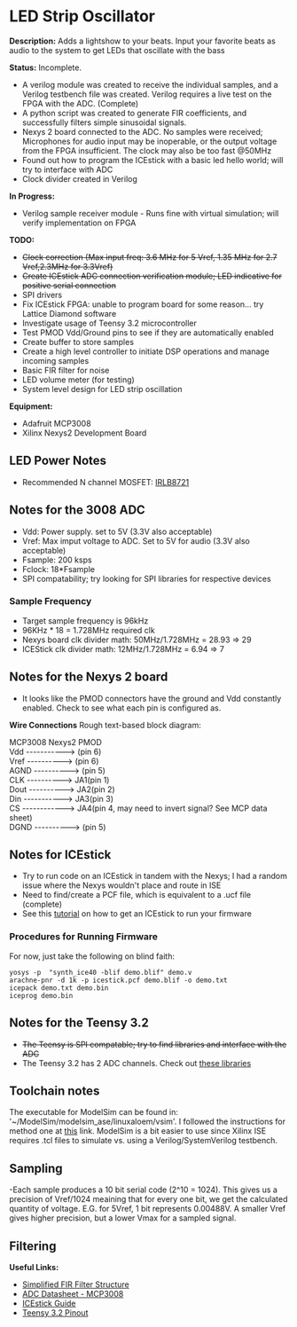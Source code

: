# LED Strip Oscillator

**Description:** Adds a lightshow to your beats. Input your favorite beats as audio to the system to get LEDs that oscillate with the bass

**Status:** Incomplete. 
- A verilog module was created to receive the individual samples, and a Verilog testbench file was created. Verilog requires a live test on the FPGA with the ADC. (Complete)
- A python script was created to generate FIR coefficients, and successfully filters simple sinusoidal signals.
- Nexys 2 board connected to the ADC. No samples were received; Microphones for audio input may be inoperable, or the output voltage from the FPGA insufficient. The clock may also be too fast @50MHz
- Found out how to program the ICEstick with a basic led hello world; will try to interface with ADC
- Clock divider created in Verilog

**In Progress:**
- Verilog sample receiver module - Runs fine with virtual simulation; will verify implementation on FPGA

**TODO:**
- ~~Clock correction (Max input freq: 3.6 MHz for 5 Vref, 1.35 MHz for 2.7 Vref,2.3MHz for 3.3Vref)~~
- ~~Create ICEstick ADC connection verification module; LED indicative for positive serial connection~~
- SPI drivers
- Fix ICEstick FPGA: unable to program board for some reason... try Lattice Diamond software
- Investigate usage of Teensy 3.2 microcontroller
- Test PMOD Vdd/Ground pins to see if they are automatically enabled
- Create buffer to store samples
- Create a high level controller to initiate DSP operations and manage incoming samples
- Basic FIR filter for noise 
- LED volume meter (for testing)
- System level design for LED strip oscillation

**Equipment:**
- Adafruit MCP3008
- Xilinx Nexys2 Development Board

## LED Power Notes
- Recommended N channel MOSFET: [IRLB8721](https://www.jameco.com/z/IRLB8721PBF-Infineon-Technologies-IRLB8721-HEXFET-reg-Power-N-Channel-MOSFET_2210626.html)


## Notes for the 3008 ADC
- Vdd: Power supply. set to 5V (3.3V also acceptable)
- Vref: Max imput voltage to ADC. Set to 5V for audio (3.3V also acceptable)
- Fsample: 200 ksps
- Fclock: 18*Fsample
- SPI compatability; try looking for SPI libraries for respective devices

### Sample Frequency
- Target sample frequency is 96kHz
- 96KHz * 18 = 1.728MHz required clk
- Nexys board clk divider math: 50MHz/1.728MHz = 28.93 => 29
- ICEStick clk divider math: 12MHz/1.728MHz = 6.94 => 7

## Notes for the Nexys 2 board
- It looks like the PMOD connectors have the ground and Vdd constantly enabled. Check to see what each pin is configured as.

**Wire Connections**
Rough text-based block diagram:

MCP3008          Nexys2 PMOD  
Vdd -----------> (pin 6)  
Vref ----------> (pin 6)  
AGND ----------> (pin 5)  
CLK  ----------> JA1(pin 1)  
Dout ----------> JA2(pin 2)  
Din -----------> JA3(pin 3)  
CS ------------> JA4(pin 4, may need to invert signal? See MCP data sheet)  
DGND ----------> (pin 5)  

## Notes for ICEstick
- Try to run code on an ICEstick in tandem with the Nexys; I had a random issue where the Nexys wouldn't place and route in ISE
- Need to find/create a PCF file, which is equivalent to a .ucf file (complete)
- See this [tutorial](https://www.youtube.com/watch?v=1CNVsxoLI60) on how to get an ICEstick to run your firmware

### Procedures for Running Firmware
For now, just take the following on blind faith:

`yosys -p  "synth_ice40 -blif demo.blif" demo.v`  
`arachne-pnr -d 1k -p icestick.pcf demo.blif -o demo.txt`  
`icepack demo.txt demo.bin`  
`iceprog demo.bin`  

## Notes for the Teensy 3.2
- ~~The Teensy is SPI compatable; try to find libraries and interface with the ADC~~
- The Teensy 3.2 has 2 ADC channels. Check out [these libraries](https://github.com/pedvide/ADC)

## Toolchain notes
The executable for ModelSim can be found in: '~/ModelSim/modelsim_ase/linuxaloem/vsim'. I followed the instructions for method
one at [this](https://mattaw.blogspot.com/2014/05/making-modelsim-altera-starter-edition.html) link. ModelSim is a bit easier to 
use since Xilinx ISE requires .tcl files to simulate vs. using a Verilog/SystemVerilog testbench.

## Sampling 
-Each sample produces a 10 bit serial code (2^10 = 1024). This gives us a precision of Vref/1024 meaining that for every one bit, we get the 
calculated quantity of voltage. E.G. for 5Vref, 1 bit represents 0.00488V. A smaller Vref gives higher precision, but a lower Vmax for a 
sampled signal.

## Filtering

**Useful Links:**
- [Simplified FIR Filter Structure](https://www.embedded.com/design/real-time-and-performance/4008837/DSP-Tricks-An-odd-way-to-build-a-simplified-FIR-filter-structure)
- [ADC Datasheet - MCP3008](https://cdn-shop.adafruit.com/datasheets/MCP3008.pdf)
- [ICEstick Guide](https://www.google.com/url?sa=t&rct=j&q=&esrc=s&source=web&cd=11&ved=2ahUKEwjLo6G6jYDiAhWS9Z4KHWuFA2cQFjAKegQIBBAC&url=http%3A%2F%2Fwww.latticesemi.com%2F~%2Fmedia%2FLatticeSemi%2FDocuments%2FUserManuals%2FEI%2Ficestickusermanual.pdf&usg=AOvVaw19ZCAmDB7WRAJ_kS7Q2jhQ)
- [Teensy 3.2 Pinout](https://www.pjrc.com/teensy/card7a_rev1.pdf)
